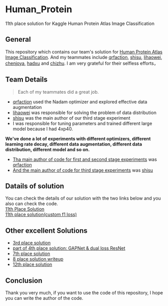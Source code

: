 # Human_Protein
11th place solution for Kaggle Human Protein Atlas Image Classification

## General
This repository which contains our team's solution for [Human Protein Atlas Image Classification](https://www.kaggle.com/c/human-protein-atlas-image-classification). And my teammates include [qrfaction](https://www.kaggle.com/action), [shisu](https://www.kaggle.com/shisususu), [lihaowei](https://www.kaggle.com/lihaoweicvch), [chenjoya](https://www.kaggle.com/chenjoya), [hadxu](https://www.kaggle.com/hadxu123) and [chizhu](https://www.kaggle.com/chizhu2018). I am very grateful for their selfless efforts，

## Team Details
> Each of my teammates did a great job.

- [qrfaction](https://github.com/qrfaction) used the Nadam optimizer and explored effective data augmentation
- [lihaowei](https://www.kaggle.com/lihaoweicvch) was responsible for solving the problem of data distribution
- [shisu](https://www.kaggle.com/shisususu) was the main author of our third stage experiment
- I was responsible for tuning parameters and trained different large model because I had 4xp40. <br>

**We've done a lot of experiments with different optimizers, different learning rate decay, different data augmentation, different data distribution, different model and so on.** <br>
- [Tha main author of code for first and second stage experiments](https://github.com/Gary-Deeplearning/Human_Protein/tree/master/stage1%262) was [qrfaction](https://github.com/qrfaction)<br>
- [And the main author of code for third stage experiments](https://github.com/Gary-Deeplearning/Human_Protein/tree/master/shisu_code) was [shisu](https://www.kaggle.com/shisususu) 

## Datails of solution
You can check the details of our solution with the two links below and you also can check the code.<br>
[11th Place Solution](https://www.kaggle.com/c/human-protein-atlas-image-classification/discussion/77282)<br>
[11th place solution(custom f1 loss)
](https://www.kaggle.com/c/human-protein-atlas-image-classification/discussion/77289)<br>

## Other excellent Solutions
- [3rd place solution](https://www.kaggle.com/c/human-protein-atlas-image-classification/discussion/77320)<br>
- [part of 4th place solution: GAPNet & dual loss ResNet
](https://www.kaggle.com/c/human-protein-atlas-image-classification/discussion/77300)<br>
- [7th place solution
](https://www.kaggle.com/c/human-protein-atlas-image-classification/discussion/77269)<br>
- [8 place solution writeup
](https://www.kaggle.com/c/human-protein-atlas-image-classification/discussion/77251)<br>
- [12th place solution
](https://www.kaggle.com/c/human-protein-atlas-image-classification/discussion/77325)<br>

## Conclusion
Thank you very much, if you want to use the code of this repository, I hope you can write the author of the code.


